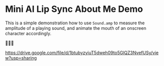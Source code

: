 # Mini AI Lip Sync About Me Demo

This is a simple demonstration how to use `Sound.amp` to measure the amplitude of a playing sound, and animate the mouth of an onscreen character accordingly.

🤖👇🏻

 https://drive.google.com/file/d/1btubyzyiuT5dweh09to5GlQZ3NvefUSy/view?usp=sharing